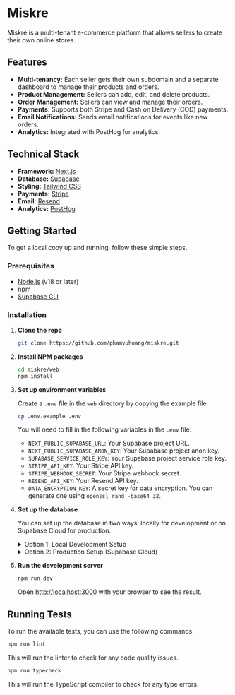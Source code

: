 # Miskre

Miskre is a multi-tenant e-commerce platform that allows sellers to create their own online stores.

## Features

*   **Multi-tenancy:** Each seller gets their own subdomain and a separate dashboard to manage their products and orders.
*   **Product Management:** Sellers can add, edit, and delete products.
*   **Order Management:** Sellers can view and manage their orders.
*   **Payments:** Supports both Stripe and Cash on Delivery (COD) payments.
*   **Email Notifications:** Sends email notifications for events like new orders.
*   **Analytics:** Integrated with PostHog for analytics.

## Technical Stack

*   **Framework:** [Next.js](https://nextjs.org/)
*   **Database:** [Supabase](https://supabase.io/)
*   **Styling:** [Tailwind CSS](https://tailwindcss.com/)
*   **Payments:** [Stripe](https://stripe.com/)
*   **Email:** [Resend](https://resend.com/)
*   **Analytics:** [PostHog](https://posthog.com/)

## Getting Started

To get a local copy up and running, follow these simple steps.

### Prerequisites

*   [Node.js](https://nodejs.org/) (v18 or later)
*   [npm](https://www.npmjs.com/)
*   [Supabase CLI](https://supabase.com/docs/guides/cli)

### Installation

1.  **Clone the repo**
    ```sh
    git clone https://github.com/phamvuhoang/miskre.git
    ```
2.  **Install NPM packages**
    ```sh
    cd miskre/web
    npm install
    ```
3.  **Set up environment variables**

    Create a `.env` file in the `web` directory by copying the example file:

    ```sh
    cp .env.example .env
    ```

    You will need to fill in the following variables in the `.env` file:

    *   `NEXT_PUBLIC_SUPABASE_URL`: Your Supabase project URL.
    *   `NEXT_PUBLIC_SUPABASE_ANON_KEY`: Your Supabase project anon key.
    *   `SUPABASE_SERVICE_ROLE_KEY`: Your Supabase project service role key.
    *   `STRIPE_API_KEY`: Your Stripe API key.
    *   `STRIPE_WEBHOOK_SECRET`: Your Stripe webhook secret.
    *   `RESEND_API_KEY`: Your Resend API key.
    *   `DATA_ENCRYPTION_KEY`: A secret key for data encryption. You can generate one using `openssl rand -base64 32`.

4.  **Set up the database**

    You can set up the database in two ways: locally for development or on Supabase Cloud for production.

    <details>
    <summary>Option 1: Local Development Setup</summary>

    This is the recommended approach for local development.

    1.  **Start the local Supabase development server:**
        ```sh
        supabase start
        ```
    2.  **Apply the database migrations:**
        ```sh
        supabase db push
        ```
    </details>

    <details>
    <summary>Option 2: Production Setup (Supabase Cloud)</summary>

    Follow these steps to set up a production database on Supabase Cloud.

    1.  **Create a Supabase account**
        If you don't have an account, sign up at [supabase.com](https://supabase.com).

    2.  **Create a new project**
        Create a new project in the Supabase dashboard.

    3.  **Get your project credentials**
        Navigate to your project's settings and find the API settings. You will need the following:
        *   Project URL (`NEXT_PUBLIC_SUPABASE_URL`)
        *   `anon` public key (`NEXT_PUBLIC_SUPABASE_ANON_KEY`)
        *   `service_role` secret key (`SUPABASE_SERVICE_ROLE_KEY`)

    4.  **Run the database migrations**
        Go to the SQL Editor in the Supabase dashboard and run the following SQL queries from the migration files in order.

        **Migration 1: `0001_init.sql`**
        ```sql
        -- MISKRE initial schema and RLS
        -- Apply in Supabase SQL editor or CLI

        create extension if not exists pgcrypto;

        create table if not exists sellers (
          id uuid primary key default gen_random_uuid(),
          name text not null,
          subdomain text unique,
          custom_domain text unique,
          logo_url text,
          colors jsonb,
          phrases text[],
          payment_provider text not null default 'stripe',
          email_provider text not null default 'resend',
          created_at timestamptz default now()
        );

        create table if not exists products (
          id uuid primary key default gen_random_uuid(),
          seller_id uuid references sellers(id) on delete cascade,
          name text not null,
          description text,
          price numeric not null,
          sizes text[],
          image_urls text[],
          is_limited boolean default false,
          created_at timestamptz default now()
        );

        create table if not exists orders (
          id uuid primary key default gen_random_uuid(),
          seller_id uuid references sellers(id) on delete cascade,
          customer_email_enc bytea,
          status text check (status in ('pending','shipped','returned')) default 'pending',
          payment_method text not null,
          total numeric not null default 0,
          created_at timestamptz default now()
        );

        create table if not exists payouts (
          id uuid primary key default gen_random_uuid(),
          seller_id uuid references sellers(id) on delete cascade,
          amount numeric not null,
          status text check (status in ('pending','completed')) default 'pending',
          provider text not null,
          statement_url text,
          created_at timestamptz default now()
        );

        create table if not exists hubs (
          id uuid primary key default gen_random_uuid(),
          hub_slug text unique,
          seller_ids uuid[]
        );

        create index if not exists idx_sellers_subdomain on sellers(subdomain);
        create index if not exists idx_sellers_custom_domain on sellers(custom_domain);
        create index if not exists idx_orders_seller_status on orders(seller_id, status);

        alter table sellers enable row level security;
        alter table products enable row level security;
        alter table orders enable row level security;
        alter table payouts enable row level security;

        create policy "admin full access sellers" on sellers for all using (auth.jwt() ->> 'role' = 'admin');
        create policy "seller read own seller" on sellers for select using (id::text = auth.jwt() ->> 'seller_id');
        create policy "seller read own products" on products for select using (seller_id::text = auth.jwt() ->> 'seller_id');
        create policy "seller read orders for own store" on orders for select using (seller_id::text = auth.jwt() ->> 'seller_id');
        ```

        **Migration 2: `0002_fix_orders_schema.sql`**
        ```sql
        -- Fix orders table schema to properly store order details
        -- This migration updates the orders table and adds order_items table

        -- First, backup existing orders if any exist
        create table if not exists orders_backup as select * from orders;

        -- Drop existing orders table (this will cascade to any dependent data)
        drop table if exists orders cascade;

        -- Recreate orders table with proper schema
        create table orders (
          id uuid primary key default gen_random_uuid(),
          order_number text not null unique, -- Human-readable order number like "ORD-2024-001"
          seller_id uuid references sellers(id) on delete cascade,
          
          -- Customer information (encrypted for privacy)
          customer_email_enc bytea,
          customer_name_enc bytea,
          customer_phone_enc bytea,
          
          -- Shipping address (encrypted)
          shipping_address_enc bytea, -- JSON: {line1, line2, city, state, postal_code, country}
          
          -- Order details
          status text check (status in ('pending','confirmed','processing','shipped','delivered','cancelled','returned')) default 'pending',
          payment_method text not null, -- 'stripe' | 'cod'
          payment_status text check (payment_status in ('pending','paid','failed','refunded')) default 'pending',
          
          -- Financial details
          subtotal numeric not null default 0,
          shipping_cost numeric not null default 0,
          tax_amount numeric not null default 0,
          discount_amount numeric not null default 0,
          total numeric not null default 0,
          
          -- Tracking and fulfillment
          tracking_number text,
          tracking_url text,
          shipped_at timestamptz,
          delivered_at timestamptz,
          
          -- Metadata
          notes text,
          stripe_session_id text, -- For Stripe orders
          created_at timestamptz default now(),
          updated_at timestamptz default now()
        );

        -- Order items table to store individual line items
        create table order_items (
          id uuid primary key default gen_random_uuid(),
          order_id uuid references orders(id) on delete cascade,
          product_id uuid references products(id) on delete restrict,
          
          -- Product details at time of order (snapshot)
          product_name text not null,
          product_description text,
          product_image_url text,
          
          -- Item specifics
          size text,
          quantity integer not null check (quantity > 0),
          unit_price numeric not null,
          total_price numeric not null, -- quantity * unit_price
          
          created_at timestamptz default now()
        );

        -- Create indexes
        create index idx_orders_seller_status on orders(seller_id, status);
        create index idx_orders_order_number on orders(order_number);
        create index idx_orders_created_at on orders(created_at);
        create index idx_order_items_order_id on order_items(order_id);
        create index idx_order_items_product_id on order_items(product_id);

        -- Enable RLS
        alter table orders enable row level security;
        alter table order_items enable row level security;

        -- RLS policies
        create policy "admin full access orders" on orders for all using (auth.jwt() ->> 'role' = 'admin');
        create policy "seller read orders for own store" on orders for select using (seller_id::text = auth.jwt() ->> 'seller_id');

        create policy "admin full access order_items" on order_items for all using (auth.jwt() ->> 'role' = 'admin');
        create policy "seller read order items for own store" on order_items 
          for select using (
            exists (
              select 1 from orders 
              where orders.id = order_items.order_id 
              and orders.seller_id::text = auth.jwt() ->> 'seller_id'
            )
          );

        -- Function to generate order numbers
        create or replace function generate_order_number()
        returns text as $
        declare
          year_part text;
          sequence_num integer;
          order_num text;
        begin
          year_part := extract(year from now())::text;
          
          -- Get next sequence number for this year
          select coalesce(max(
            case 
              when order_number ~ ('^ORD-' || year_part || '-[0-9]+

5.  **Run the development server**
    ```sh
    npm run dev
    ```

    Open [http://localhost:3000](http://localhost:3000) with your browser to see the result.

## Running Tests

To run the available tests, you can use the following commands:

```sh
npm run lint
```

This will run the linter to check for any code quality issues.

```sh
npm run typecheck
```

This will run the TypeScript compiler to check for any type errors.

